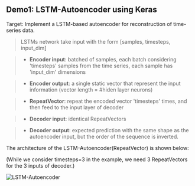 
Demo1: LSTM-Autoencoder using Keras
----------------

Target: Implement a LSTM-based autoencoder for reconstruction of time-series data.         
> LSTMs network take input with the form [samples, timesteps, input_dim]

> - **Encoder input**: batched of samples, each batch considering 'timesteps' samples from the time series, each sample has 'input_dim' dimensions

> - **Encoder output**: a single static vector that represent the input information (vector length = #hiden layer neurons)

>- **RepeatVector**: repeat the encoded vector 'timesteps' times, and then feed to the input layer of decoder

>- **Decoder input**: identical RepeatVectors

>- **Decoder output**: expected prediction with the same shape as the autoencoder input, but the order of the sequence is inverted.


The architecture of the LSTM-Autoencoder(RepeatVector) is shown below:

(While we consider timesteps=3 in the example, we need 3 RepeatVectors for the 3 inputs of decoder.)

![LSTM-Autoencoder](https://github.com/binli826/MasterThesis/blob/master/Figures/LSTM-Autoencoder%28RepeatVector%29.png)
